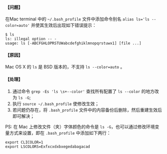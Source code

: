 #### 【问题】
在Mac terminal 中的 `~/.bash_profile` 文件中添加命令别名 `alias ls='ls --color=auto'` 并使其生效后出现如下错误提示：
```
$ ls
ls: illegal option -- -
usage: ls [-ABCFGHLOPRSTUWabcdefghiklmnopqrstuwx1] [file ...]
```
#### 【原因】
Mac OS X 的 `ls` 是 BSD 版本的，不支持 `ls --color=auto` 。 

#### 【处理】
1. 通过命令 `grep -Es 'ls \s+--color'` 查找所有配置了 `ls --color` 的地方改为 `ls -G`;
2. 执行 `source ~/.bash_profile` 使修改生效；
3. 若问题仍存在，将 `.bash_profile` 文件中的内容备份后删除，然后重建生效后即可解决；

PS: 在 Mac 上修改文件（夹）字体颜色的命令是 `ls -G`，也可以通过修改环境变量方式来设置，即在 `.bash_profile` 中添加如下两行：
```
export CLICOLOR=1
export LSCOLORS=Exfxcxdxbxegedabagacad
```
